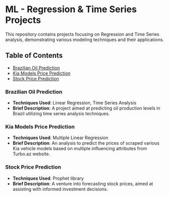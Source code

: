 # ML - Regression & Time Series Projects

This repository contains projects focusing on Regression and Time Series analysis, demonstrating various modeling techniques and their applications.

## Table of Contents

- [Brazilian Oil Prediction](#brazilian-oil-prediction)
- [Kia Models Price Prediction](#kia-models-price-prediction)
- [Stock Price Prediction](#stock-price-prediction)

### Brazilian Oil Prediction

- **Techniques Used**: Linear Regression, Time Series Analysis
- **Brief Description**: A project aimed at predicting oil production levels in Brazil utilizing time series analysis techniques.

### Kia Models Price Prediction

- **Techniques Used**: Multiple Linear Regression
- **Brief Description**: An analysis to predict the prices of scraped various Kia vehicle models based on multiple influencing attributes from Turbo.az website.

### Stock Price Prediction

- **Techniques Used**: Prophet library
- **Brief Description**: A venture into forecasting stock prices, aimed at assisting with informed investment decisions.

